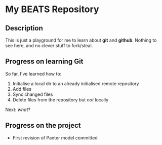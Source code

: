 # My BEATS Repository

## Description
This is just a playground for me to learn about **git** and **github**.  Nothing to see here, and no clever stuff to fork/steal.

## Progress on learning Git

So far, I've learned how to:

1. Initialise a local dir to an already initialised remote repository
1. Add files
1. Sync changed files
1. Delete files from the repository but *not* locally

Next: *what*?

## Progress on the project

- First revision of Panter model committed
